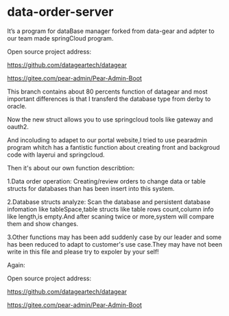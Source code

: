# data-order-server
It’s a program for dataBase manager forked from data-gear and adpter to our team made springCloud program.

Open source project address:

https://github.com/datageartech/datagear

https://gitee.com/pear-admin/Pear-Admin-Boot

This branch contains about 80 percents function of datagear and most important differences is that I transferd the database type from derby to oracle.

Now the new struct allows you to use springcloud tools like gateway and oauth2.

And incoluding to adapet to our portal website,I tried to use pearadmin program whitch has a fantistic function about creating front and backgroud code with layerui and springcloud.



Then it's about our own function describtion:

1.Data order operation: Creating/review orders to change data or table structs for databases than has been insert into this system.

2.Database structs analyze: Scan the database and persistent database infomation like tableSpace,table structs like table rows count,column info like length,is empty.And after scaning twice or more,system will compare them and show changes.

3.Other functions may has been add suddenly case by our leader and some has been reduced to adapt to customer's use case.They may have not been write in this file and please try to expoler by your self!

Again: 

Open source project address:

https://github.com/datageartech/datagear

https://gitee.com/pear-admin/Pear-Admin-Boot
